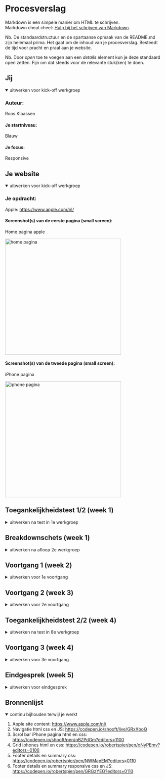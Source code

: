 # Procesverslag
Markdown is een simpele manier om HTML te schrijven.  
Markdown cheat cheet: [Hulp bij het schrijven van Markdown](https://github.com/adam-p/markdown-here/wiki/Markdown-Cheatsheet).

Nb. De standaardstructuur en de spartaanse opmaak van de README.md zijn helemaal prima. Het gaat om de inhoud van je procesverslag. Besteedt de tijd voor pracht en praal aan je website.

Nb. Door *open* toe te voegen aan een *details* element kun je deze standaard open zetten. Fijn om dat steeds voor de relevante stuk(ken) te doen.





## Jij

<details open>
  <summary>uitwerken voor kick-off werkgroep</summary>

  ### Auteur:
  Roos Klaassen

  #### Je startniveau:
  Blauw

  #### Je focus:
  Responsive
 
</details>





## Je website

<details open>
  <summary>uitwerken voor kick-off werkgroep</summary>

  ### Je opdracht:
  Apple: https://www.apple.com/nl/

  #### Screenshot(s) van de eerste pagina (small screen): 
  <p>Home pagina apple</p> 
  <img src="images/apple_homepagina.png" width="375px" alt="home pagina">

  #### Screenshot(s) van de tweede pagina (small screen):
  <p>iPhone pagina</p>
  <img src="images/apple_iphone.png" width="375px" alt="iphone pagina">
 
</details>



## Toegankelijkheidstest 1/2 (week 1)

<details>
  <summary>uitwerken na test in 1e werkgroep</summary>

  ### Bevindingen
  Lijst met je bevindingen die in de test naar voren kwamen:

  #### Screenreader
  - Tekst word niet gelezen alleen interactieve elementen
  - Ineteractieve elementen werd goed voorgelezen en werd verteld wat je er mee kan
  - Duidelijke volgorde

  #### Muis en Toetsenbord 
  - Met de tap functie, krijgen knoppen een blauwe rand ook knoppen die al blauw zijn dit is niet duidelijk
  - Logische volgorde 
  - Iphone specificaties tabel gaat verticaal ipv horzontaal
  - footnote is ook klikbaar door op enter te drukken


  #### Motoriek (shocks, elastiekjes)
  - Was geen obstakel, kon de website gewoon gebruiken zoals normaal


  #### Visueel (brillen, contrast, kleurenblind, dark/light). 
  - kleurenblind, contrast blijft goed met verschillende vormen van kleurenblindheid heb ik dit getest: Ortitanapia, Protanopia, Peuteranopie
- bril, grote tekst is nog wel leesbaar kleine tekst valt weg. Afbeeldingen zijn nog wel zichtbaar maar niet in detail. Footer is niet te lezen.

</details>



## Breakdownschets (week 1)

<details>
  <summary>uitwerken na afloop 2e werkgroep</summary>

  ### de hele pagina: 
  <img src="images/breakdownschets.jpg" width="375px" alt="breakdown van de hele pagina">

  ### scroll iphones: 
  <img src="images/Apple-scrol-iphone.jpg" width="375px" alt="apple scrol iphone">

  ### footer: 
  <img src="images/Apple-footer.jpg" width="375px" alt="apple footer">

</details>





## Voortgang 1 (week 2)

<details>
  <summary>uitwerken voor 1e voortgang</summary>

  ### Stand van zaken
  hier dit ging goed & dit was lastig (neem ook screenshots op van delen van je website en code)
  Heb deze week de HTML gemaakt voor de homepagina en heb hier ook meteen de eerste CSS voor geschreven. De breakdown schets heeft me veel geholpen om de HTML te schrijven voor de homepagina. Had wel erg moeite met de plaatjes, om die goed te zetten. Daarnaast gebruik ik nog custom properties, weet namelijk niet of dit moet.


  ### Agenda voor meeting
  samen met je groepje opstellen

  | Katrina     | Danisha         | Splinter    | Roos        |
  | ---            | ---                | ---          | ---              |
  | css selectors  | link button             | z-index    | plaatjes makkelijk positioneren en vergroten   |
  |fonts | spans | list bewerken|custom properties gebruiken?|



  ### Verslag van meeting
  hier na afloop snel de uitkomsten van de meeting vastleggen

  - De afbeeldingen hebben om het object een groot vlak zwart of wit, het best kan ik de afbeeldingen bijsnijden zodat alleen het object op de afbeelding staat.
  - Custom properties moet ik gebruiken in mijn css. Dit doe ik door een eigenschap aan te maken in de :root. Dit doe je door -- en dan de naar waarover de eigenschap gaat. Vervolgens kan je de eignschap aanroepen met “var”.

</details>



## Voortgang 2 (week 3)

<details>
  <summary>uitwerken voor 2e voortgang</summary>

  ### Stand van zaken
  Hier dit ging goed & dit was lastig (neem ook screenshots op van delen van je website en code)
  Deze week ben ik aan de gang geweest met de navigatie bar. Ik heb hier gebruik gemaakt van de huiswerk opdracht, aan de hand van deze code lukte het mij om dit om te zetten voor de Apple site. Daarnaast ben ik verder gegaan om de HTML te schrijven voor de tweede pagina. Het grid voor de 4 verschillende iphone vond ik erg lastig om mee te beginnen. Ik heb er daarom voor gekozen om eerst een klein deel van het grid te maken en dit na te maken. Daarnaast liep vast hoe ik de footer moest maken met de uitklap functie en het lukt mij niet om de iphones te laten scrollen.


  ### Agenda voor meeting
  samen met je groepje opstellen

  | Splinter      | Danisha          | Katrina    | Roos       |
  | ---            | ---                | ---          | ---              |
  | Niet aanwezig  | hulp nodig met css             | css kort opschrijven     |details summary voor footer|
  |  |  | |scroll in css|
  |             |                 |           | scroll iphones werkt niet wat doe ik verkeert?              |


  ### Verslag van meeting
  hier na afloop snel de uitkomsten van de meeting vastleggen

  - De student assistent heeft een 1 keer voor gedaan hoe je een detail en summary maakt in html. Ik begreep dit en ga ik verder mee voor me hele footer. 
  - om de ul stond een section waardoor de section ging scrollen en niet de ul zelf de section heb ik hiervoor weg gehaald. Daarnaast heb ik een 	z-index: -1 moeten toevoegen anders waren de plaatjes van de li's zichtbaar in me naviagtie als je die uitklapte. De uitwerking in css:
  <img src="images/css-apple-scrol-iphone.jpg" width="375px" alt="apple scroll code css">


</details>





## Toegankelijkheidstest 2/2 (week 4)

<details>
  <summary>uitwerken na test in 8e werkgroep</summary>

  ### Bevindingen
  Lijst met je bevindingen die in de test naar voren kwamen (geef ook aan wat er verbeterd is):

  #### Screenreader
  De screenreader werkte goed, de afbeeldingen werden niet voorgelezen maar dit lag aan de instellingen van de screenreader zelf. 


  #### Muis en Toetsenbord 
  Met de tab toets door de website heen werkte erg goed, het enige wat niet werd meegenomen is de scrollbar op de iphone pagina. Hier moeten nog linkjes van worden gemaakt, zodat ze wel tab baar zijn. Wat verbeterd is de kleur van  het interactieveelement wat getapt is op dat moment. Eerst was dit blauw en was het niet goed te zien bij de blauwe knoppen. De rode kleur is wel goed zichtbaar dit is dus een goede verbetering.


  #### Motoriek (shocks, elastiekjes)
  Met elastiekjes werkt helemaal prima, dat zorgt niet voor problemen. 


  #### Visueel (brillen, contrast, kleurenblind, dark/light). 
  Met de wazigheidsbril is het contrast prima en de titels zijn te lezen, maar de kleine tekst niet. Het contrast is dus wel goed. Met de kleurenblindheidsbril is alles prima te lezen, enkel worden de kleuren wat geler. Dit zorgt nergens op de hele website voor problemen, het is nu goed hoe het is. 

</details>




## Voortgang 3 (week 4)

<details>
  <summary>uitwerken voor 3e voortgang</summary>

  ### Stand van zaken
  hier dit ging goed & dit was lastig (neem ook screenshots op van delen van je website en code)
  Ik ben lekker bezig om me website af te maken. Heb ervoor gekozen om het bij deze content te houden en me te gaan foccussen op de content die er nu staat op de twee pagina's. Dit het ik in overleg gedaan met Robert. Deze week heb ik me vooral bezig gehouden om zoveel mogelijk content responive te maken, zoals de footer, content blokken op de homepagina en iphone pagina en ben ik verder gegaan met het grid voor de 4 verschillende iphones. 

  ### Agenda voor meeting
  Deze week hebben we niet met het hele groepje bij elkaar gezeten, maar konden we in de les zelfstandig werken en vragen stelen aan Robert en de student-assistenten.

  | Roos        |
  | ---              |
  | footer details en summury positioneren|
  | content blokken responsive |



  ### Verslag van meeting
  hier na afloop snel de uitkomsten van de meeting vastleggen

  - Heb hier uitendelijk voor de les zelf een oplossing voor gevonden. Ik heb dit opgelost door een @media Rule gezet op de footer en het vervolgens in een grid gezet waardoor de verschillende blokjes footer naast elkaar en onder elkaar gingen staan.
  - Ik wist niet hoe ik de content blokken responsive kon maken, omdat aleen het plaatje laast de tekst kwam te staan. De tekst en het plaatje zaten samen allebei in de zelfe section waardoor ze geen eigen contener hadden om het vervolgens te flexbloxen. Hiervoor kreeg ik de tip om de section nog een keer op te delen in nog een section waarin alle tekst stond. Kijk hieronder voor de HTML die ik heb aangepast:
    <img src="images/code-blokken-responsive-html.png" width="375px" alt="code blokken responsive html">


</details>





## Eindgesprek (week 5)

<details>
  <summary>uitwerken voor eindgesprek</summary>

  ### Je uitkomst - karakteristiek screenshots:
  <img src="images/Apple-eind.jpg" width="375px" alt="uitomst opdracht FED">


  ### Dit ging goed/Heb ik geleerd: 
  Ik heb geleerd om met Media Queries te werken. Ik had hier voorheen nog niet mee gewerkt, maar dit ging eigenlijk best wel goed om zo de site responisive te maken. 

  <img src="images/Apple-responsive-footer-nav.jpg" width="375px" alt="responsive footer en navigatie>


  ### Dit was lastig/Is niet gelukt:
  Wat erg lastig was was het maken van het grid voor de 4 verschillende iphones. Ik heb een klein deel gemaakt van dit grid, de rest is mij helaas niet gelukt.

  <img src="images/Aplle-nietgelukt.jpg" width="375px" alt="grid 4 iphones">
</details>





## Bronnenlijst

<details open>
  <summary>continu bijhouden terwijl je werkt</summary>

  1. Apple site content: https://www.apple.com/nl/
  2. Navigatie html css en JS:  https://codepen.io/shooft/live/GRxXboQ 
  3. Scrol bar iPhone pagina html en css:  https://codepen.io/shooft/pen/qBZPdGm?editors=1100 
  4. Grid iphones html en css: https://codepen.io/robertspier/pen/oNyPEmv?editors=0100
  5. Footer details en summary css: https://codepen.io/robertspier/pen/NWMapEM?editors=0110 
  6. Footer details en summary responsive css en JS: https://codepen.io/robertspier/pen/GRGzYEG?editors=0110

</details>